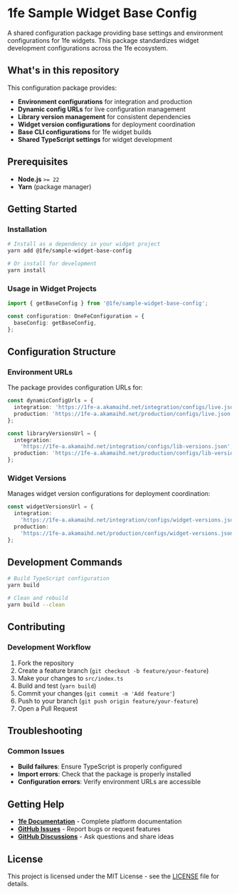 # 1fe Sample Widget Base Config

A shared configuration package providing base settings and environment configurations for 1fe widgets. This package standardizes widget development configurations across the 1fe ecosystem.

## What's in this repository

This configuration package provides:

- **Environment configurations** for integration and production
- **Dynamic config URLs** for live configuration management
- **Library version management** for consistent dependencies
- **Widget version configurations** for deployment coordination
- **Base CLI configurations** for 1fe widget builds
- **Shared TypeScript settings** for widget development

## Prerequisites

- **Node.js** `>= 22`
- **Yarn** (package manager)

## Getting Started

### Installation

```bash
# Install as a dependency in your widget project
yarn add @1fe/sample-widget-base-config

# Or install for development
yarn install
```

### Usage in Widget Projects

```typescript
import { getBaseConfig } from '@1fe/sample-widget-base-config';

const configuration: OneFeConfiguration = {
  baseConfig: getBaseConfig,
};
```

## Configuration Structure

### Environment URLs

The package provides configuration URLs for:

```typescript
const dynamicConfigUrls = {
  integration: 'https://1fe-a.akamaihd.net/integration/configs/live.json',
  production: 'https://1fe-a.akamaihd.net/production/configs/live.json',
};

const libraryVersionsUrl = {
  integration:
    'https://1fe-a.akamaihd.net/integration/configs/lib-versions.json',
  production: 'https://1fe-a.akamaihd.net/production/configs/lib-versions.json',
};
```

### Widget Versions

Manages widget version configurations for deployment coordination:

```typescript
const widgetVersionsUrl = {
  integration:
    'https://1fe-a.akamaihd.net/integration/configs/widget-versions.json',
  production:
    'https://1fe-a.akamaihd.net/production/configs/widget-versions.json',
};
```

## Development Commands

```bash
# Build TypeScript configuration
yarn build

# Clean and rebuild
yarn build --clean
```

## Contributing

### Development Workflow

1. Fork the repository
2. Create a feature branch (`git checkout -b feature/your-feature`)
3. Make your changes to `src/index.ts`
4. Build and test (`yarn build`)
5. Commit your changes (`git commit -m 'Add feature'`)
6. Push to your branch (`git push origin feature/your-feature`)
7. Open a Pull Request

## Troubleshooting

### Common Issues

- **Build failures**: Ensure TypeScript is properly configured
- **Import errors**: Check that the package is properly installed
- **Configuration errors**: Verify environment URLs are accessible

## Getting Help

- **[1fe Documentation](https://1fe.com/getting-started/installation/)** - Complete platform documentation
- **[GitHub Issues](https://github.com/docusign/1fe-sample-widget-base-config/issues)** - Report bugs or request features
- **[GitHub Discussions](https://github.com/docusign/1fe-sample-widget-base-config/discussions)** - Ask questions and share ideas

## License

This project is licensed under the MIT License - see the [LICENSE](LICENSE) file for details.
